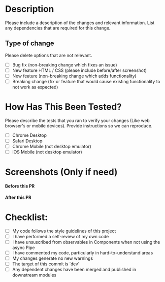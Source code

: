# Description
Please include a description of the changes and relevant information. List any dependencies that are required for this change.
## Type of change
Please delete options that are not relevant.
- [ ] Bug fix (non-breaking change which fixes an issue)
- [ ] New feature HTML / CSS (please include before/after screenshot)
- [ ] New feature (non-breaking change which adds functionality)
- [ ] Breaking change (fix or feature that would cause existing functionality to not work as expected)
# How Has This Been Tested?
Please describe the tests that you ran to verify your changes (Like web browser's or mobile devices). Provide instructions so we can reproduce.
- [ ] Chrome Desktop
- [ ] Safari Desktop
- [ ] Chrome Mobile (not desktop emulator)
- [ ] iOS Mobile (not desktop emulator)
# Screenshots (Only if need)
#### Before this PR
#### After this PR
# Checklist:
- [ ] My code follows the style guidelines of this project
- [ ] I have performed a self-review of my own code
- [ ] I have unsuscribed from observables in Components when not using the async Pipe
- [ ] I have commented my code, particularly in hard-to-understand areas
- [ ] My changes generate no new warnings
- [ ] The target of this commit is 'dev'
- [ ] Any dependent changes have been merged and published in downstream modules
